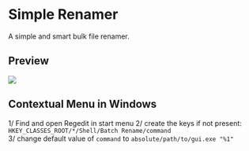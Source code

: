 # Simple Renamer
A simple and smart bulk file renamer.

## Preview
![](https://github.com/Inspirateur/SimpleRenamer/blob/master/preview/batch_renamer_demo.gif) 

## Contextual Menu in Windows
1/ Find and open Regedit in start menu
2/ create the keys if not present: `HKEY_CLASSES_ROOT/*/Shell/Batch Rename/command`  
3/ change default value of `command` to `absolute/path/to/gui.exe "%1"`

